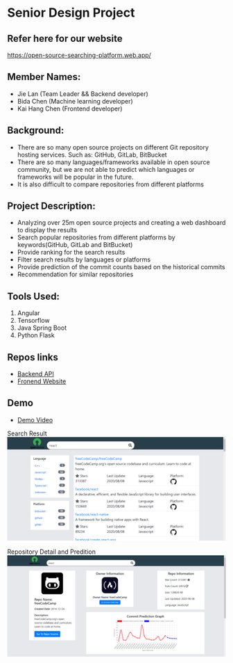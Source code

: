 # Senior Design Project 

## Refer here for our website
https://open-source-searching-platform.web.app/

## Member Names:
- Jie Lan (Team Leader && Backend developer)
- Bida Chen (Machine learning developer)
- Kai Hang Chen (Frontend developer)

## Background:
- There are so many open source projects on different Git repository hosting services. Such as: GitHub, GitLab, BitBucket
- There are so many languages/frameworks available in open source community, but we are not able to predict which languages or frameworks will be popular in the future.
- It is also difficult to compare repositories from different platforms

## Project Description:
- Analyzing over 25m open source projects and creating a web dashboard to display the results
- Search popular repositories from different platforms by keywords(GitHub, GitLab and BitBucket) 
- Provide ranking for the search results
- Filter search results by languages or platforms 
- Provide prediction of the commit counts based on the historical commits
- Recommendation for similar repositories

## Tools Used:
1. Angular
1. Tensorflow
1. Java Spring Boot
1. Python Flask


## Repos links
- [Backend API](https://github.com/JiejayLan/repo_search_engine)
- [Fronend Website](https://github.com/Kaihchen1230/senior-design-frontend)

## Demo 
- [Demo Video](https://imgur.com/eonck2G)

Search Result
![Alt text](https://github.com/JiejayLan/seniorDesign/blob/master/gif_demo/searchResult.png )

Repository Detail and Predition
![Alt text](https://github.com/JiejayLan/seniorDesign/blob/master/gif_demo/searchResult2.png )


